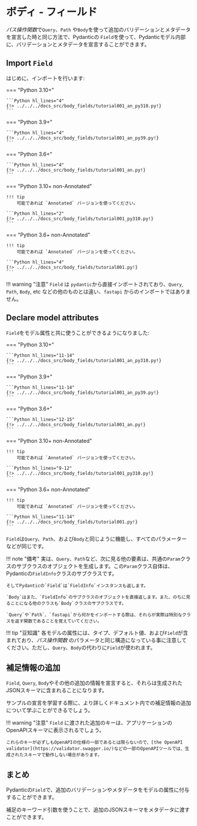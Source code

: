 # ボディ - フィールド

 *パス操作関数*で`Query`、`Path` や`Body`を使って追加のバリデーションとメタデータを宣言した時と同じ方法で、Pydanticの `Field`を使って、Pydanticモデル内部に、バリデーションとメタデータを宣言することができます。

## Import `Field`

はじめに、インポートを行います:

=== "Python 3.10+"

    ```Python hl_lines="4"
    {!> ../../../docs_src/body_fields/tutorial001_an_py310.py!}
    ```

=== "Python 3.9+"

    ```Python hl_lines="4"
    {!> ../../../docs_src/body_fields/tutorial001_an_py39.py!}
    ```

=== "Python 3.6+"

    ```Python hl_lines="4"
    {!> ../../../docs_src/body_fields/tutorial001_an.py!}
    ```

=== "Python 3.10+ non-Annotated"

    !!! tip
        可能であれば `Annotated` バージョンを使ってください。

    ```Python hl_lines="2"
    {!> ../../../docs_src/body_fields/tutorial001_py310.py!}
    ```

=== "Python 3.6+ non-Annotated"

    !!! tip
        可能であれば `Annotated` バージョンを使ってください。

    ```Python hl_lines="4"
    {!> ../../../docs_src/body_fields/tutorial001.py!}
    ```

!!! warning "注意"
     `Field` は `pydantic`から直接インポートされており、`Query`, `Path`, `Body`, etc などの他のものとは違い、`fastapi` からのインポートではありません。

## Declare model attributes

`Field`をモデル属性と共に使うことができるようになりました:

=== "Python 3.10+"

    ```Python hl_lines="11-14"
    {!> ../../../docs_src/body_fields/tutorial001_an_py310.py!}
    ```

=== "Python 3.9+"

    ```Python hl_lines="11-14"
    {!> ../../../docs_src/body_fields/tutorial001_an_py39.py!}
    ```

=== "Python 3.6+"

    ```Python hl_lines="12-15"
    {!> ../../../docs_src/body_fields/tutorial001_an.py!}
    ```

=== "Python 3.10+ non-Annotated"

    !!! tip
        可能であれば `Annotated` バージョンを使ってください。

    ```Python hl_lines="9-12"
    {!> ../../../docs_src/body_fields/tutorial001_py310.py!}
    ```

=== "Python 3.6+ non-Annotated"

    !!! tip
        可能であれば `Annotated` バージョンを使ってください。

    ```Python hl_lines="11-14"
    {!> ../../../docs_src/body_fields/tutorial001.py!}
    ```

`Field`は`Query`、`Path`、および`Body`と同じように機能し、すべてのパラメーターなどが同じです。

!!! note "備考"
    実は、`Query`、`Path`など、次に見る他の要素は、共通の`Param`クラスのサブクラスのオブジェクトを生成します。この`Param`クラス自体は、Pydanticの`FieldInfo`クラスのサブクラスです。

    そしてPydanticの`Field`は`FieldInfo`インスタンスも返します。

    `Body`はまた、`FieldInfo`のサブクラスのオブジェクトを直接返します。また、のちに見ることになる他のクラスも`Body`クラスのサブクラスです。

    `Query`や`Path`、`fastapi`から何かをインポートする際は、それらが実際は特別なクラスを返す関数であることを覚えていてください。

!!! tip "豆知識"
    各モデルの属性には、タイプ、デフォルト値、および`Field`が含まれており、*パス操作関数* のパラメータと同じ構造になっている事に注意してください。ただし、`Query`、`Body`の代わりに`Field`が使われます。



## 補足情報の追加
`Field`, `Query`, `Body`やその他の追加の情報を宣言すると、それらは生成されたJSONスキーマに含まれることになります。

サンプルの宣言を学習する際に、より詳しくドキュメント内での補足情報の追加について学ぶことができるでしょう。

!!! warning "注意"
    `Field` に渡された追加のキーは、アプリケーションのOpenAPIスキーマに表示されるでしょう。

    これらのキーが必ずしもOpenAPIの仕様の一部であるとは限らないので、[the OpenAPI validator](https://validator.swagger.io/)などの一部のOpenAPIツールでは、生成されたスキーマで動作しない場合があります。

## まとめ

Pydanticの`Field`で、追加のバリデーションやメタデータをモデルの属性に付与することができます。

補足のキーワード引数を使うことで、追加のJSONスキーマをメタデータに渡すことができます。
